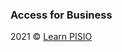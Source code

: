 ### Access for Business

2021 © <a href="http://learn-pisio.eu5.org/" target="_blank">Learn PISIO</a>
